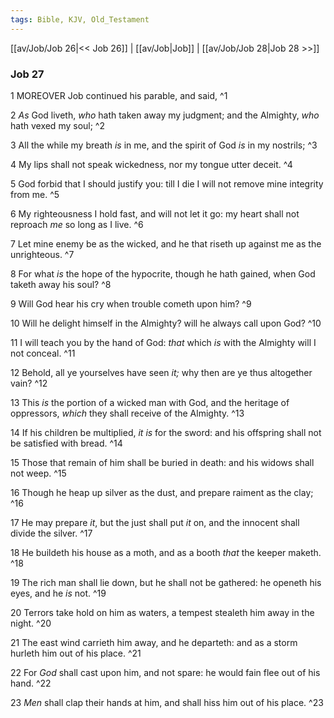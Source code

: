 ```yaml
---
tags: Bible, KJV, Old_Testament
---
```


[[av/Job/Job 26|<< Job 26]] | [[av/Job|Job]] | [[av/Job/Job 28|Job 28 >>]]

### Job 27

1 MOREOVER Job continued his parable, and said, ^1

2 _As_ God liveth, _who_ hath taken away my judgment; and the Almighty, _who_ hath vexed my soul; ^2

3 All the while my breath _is_ in me, and the spirit of God _is_ in my nostrils; ^3

4 My lips shall not speak wickedness, nor my tongue utter deceit. ^4

5 God forbid that I should justify you: till I die I will not remove mine integrity from me. ^5

6 My righteousness I hold fast, and will not let it go: my heart shall not reproach _me_ so long as I live. ^6

7 Let mine enemy be as the wicked, and he that riseth up against me as the unrighteous. ^7

8 For what _is_ the hope of the hypocrite, though he hath gained, when God taketh away his soul? ^8

9 Will God hear his cry when trouble cometh upon him? ^9

10 Will he delight himself in the Almighty? will he always call upon God? ^10

11 I will teach you by the hand of God: _that_ which _is_ with the Almighty will I not conceal. ^11

12 Behold, all ye yourselves have seen _it;_ why then are ye thus altogether vain? ^12

13 This _is_ the portion of a wicked man with God, and the heritage of oppressors, _which_ they shall receive of the Almighty. ^13

14 If his children be multiplied, _it_ _is_ for the sword: and his offspring shall not be satisfied with bread. ^14

15 Those that remain of him shall be buried in death: and his widows shall not weep. ^15

16 Though he heap up silver as the dust, and prepare raiment as the clay; ^16

17 He may prepare _it_, but the just shall put _it_ on, and the innocent shall divide the silver. ^17

18 He buildeth his house as a moth, and as a booth _that_ the keeper maketh. ^18

19 The rich man shall lie down, but he shall not be gathered: he openeth his eyes, and he _is_ not. ^19

20 Terrors take hold on him as waters, a tempest stealeth him away in the night. ^20

21 The east wind carrieth him away, and he departeth: and as a storm hurleth him out of his place. ^21

22 For _God_ shall cast upon him, and not spare: he would fain flee out of his hand. ^22

23 _Men_ shall clap their hands at him, and shall hiss him out of his place. ^23
